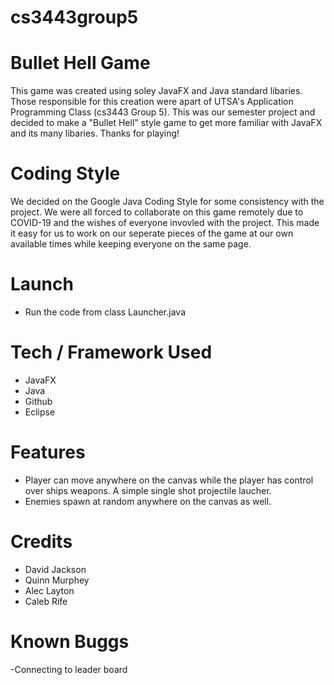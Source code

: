 # cs3443group5
# Bullet Hell Game
This game was created using soley JavaFX and Java standard libaries. Those responsible for this creation were apart of UTSA's Application Programming Class (cs3443 Group 5). This was our semester project and decided to make a "Bullet Hell" style game to get more familiar with JavaFX and its many libaries. Thanks for playing!

# Coding Style
We decided on the Google Java Coding Style for some consistency with the project. We were all forced to collaborate on this game remotely due to COVID-19 and the wishes of everyone invovled with the project. This made it easy for us to work on our seperate pieces of the game at our own available times while keeping everyone on the same page.

# Launch
- Run the code from class Launcher.java

# Tech / Framework Used
- JavaFX
- Java
- Github
- Eclipse

# Features
- Player can move anywhere on the canvas while the player has control over ships weapons. A simple single shot projectile laucher.
- Enemies spawn at random anywhere on the canvas as well. 

# Credits
- David Jackson
- Quinn Murphey
- Alec Layton
- Caleb Rife

# Known Buggs
-Connecting to leader board
